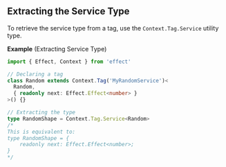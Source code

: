 ## Extracting the Service Type

To retrieve the service type from a tag, use the `Context.Tag.Service` utility type.

**Example** (Extracting Service Type)

```ts twoslash
import { Effect, Context } from 'effect'

// Declaring a tag
class Random extends Context.Tag('MyRandomService')<
  Random,
  { readonly next: Effect.Effect<number> }
>() {}

// Extracting the type
type RandomShape = Context.Tag.Service<Random>
/*
This is equivalent to:
type RandomShape = {
    readonly next: Effect.Effect<number>;
}
*/
```
